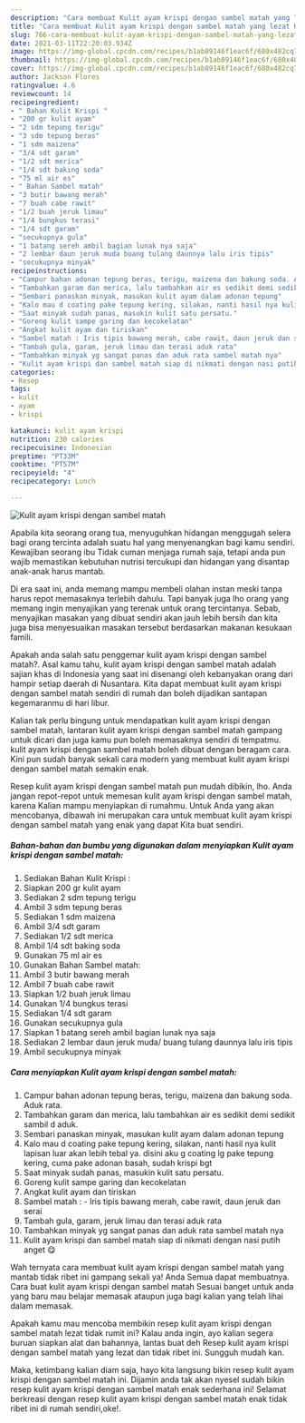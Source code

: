 ```yaml
---
description: "Cara membuat Kulit ayam krispi dengan sambel matah yang lezat Untuk Jualan"
title: "Cara membuat Kulit ayam krispi dengan sambel matah yang lezat Untuk Jualan"
slug: 766-cara-membuat-kulit-ayam-krispi-dengan-sambel-matah-yang-lezat-untuk-jualan
date: 2021-03-11T22:20:03.934Z
image: https://img-global.cpcdn.com/recipes/b1ab89146f1eac6f/680x482cq70/kulit-ayam-krispi-dengan-sambel-matah-foto-resep-utama.jpg
thumbnail: https://img-global.cpcdn.com/recipes/b1ab89146f1eac6f/680x482cq70/kulit-ayam-krispi-dengan-sambel-matah-foto-resep-utama.jpg
cover: https://img-global.cpcdn.com/recipes/b1ab89146f1eac6f/680x482cq70/kulit-ayam-krispi-dengan-sambel-matah-foto-resep-utama.jpg
author: Jackson Flores
ratingvalue: 4.6
reviewcount: 14
recipeingredient:
- " Bahan Kulit Krispi "
- "200 gr kulit ayam"
- "2 sdm tepung terigu"
- "3 sdm tepung beras"
- "1 sdm maizena"
- "3/4 sdt garam"
- "1/2 sdt merica"
- "1/4 sdt baking soda"
- "75 ml air es"
- " Bahan Sambel matah"
- "3 butir bawang merah"
- "7 buah cabe rawit"
- "1/2 buah jeruk limau"
- "1/4 bungkus terasi"
- "1/4 sdt garam"
- "secukupnya gula"
- "1 batang sereh ambil bagian lunak nya saja"
- "2 lembar daun jeruk muda buang tulang daunnya lalu iris tipis"
- "secukupnya minyak"
recipeinstructions:
- "Campur bahan adonan tepung beras, terigu, maizena dan bakung soda. Aduk rata."
- "Tambahkan garam dan merica, lalu tambahkan air es sedikit demi sedikit sambil d aduk."
- "Sembari panaskan minyak, masukan kulit ayam dalam adonan tepung"
- "Kalo mau d coating pake tepung kering, silakan, nanti hasil nya kulit lapisan luar akan lebih tebal ya. disini aku g coating lg pake tepung kering, cuma pake adonan basah, sudah krispi bgt"
- "Saat minyak sudah panas, masukin kulit satu persatu."
- "Goreng kulit sampe garing dan kecokelatan"
- "Angkat kulit ayam dan tiriskan"
- "Sambel matah : Iris tipis bawang merah, cabe rawit, daun jeruk dan serai"
- "Tambah gula, garam, jeruk limau dan terasi aduk rata"
- "Tambahkan minyak yg sangat panas dan aduk rata sambel matah nya"
- "Kulit ayam krispi dan sambel matah siap di nikmati dengan nasi putih anget 😋"
categories:
- Resep
tags:
- kulit
- ayam
- krispi

katakunci: kulit ayam krispi 
nutrition: 230 calories
recipecuisine: Indonesian
preptime: "PT33M"
cooktime: "PT57M"
recipeyield: "4"
recipecategory: Lunch

---
```



![Kulit ayam krispi dengan sambel matah](https://img-global.cpcdn.com/recipes/b1ab89146f1eac6f/680x482cq70/kulit-ayam-krispi-dengan-sambel-matah-foto-resep-utama.jpg)

Apabila kita seorang orang tua, menyuguhkan hidangan menggugah selera bagi orang tercinta adalah suatu hal yang menyenangkan bagi kamu sendiri. Kewajiban seorang ibu Tidak cuman menjaga rumah saja, tetapi anda pun wajib memastikan kebutuhan nutrisi tercukupi dan hidangan yang disantap anak-anak harus mantab.

Di era  saat ini, anda memang mampu membeli olahan instan meski tanpa harus repot memasaknya terlebih dahulu. Tapi banyak juga lho orang yang memang ingin menyajikan yang terenak untuk orang tercintanya. Sebab, menyajikan masakan yang dibuat sendiri akan jauh lebih bersih dan kita juga bisa menyesuaikan masakan tersebut berdasarkan makanan kesukaan famili. 



Apakah anda salah satu penggemar kulit ayam krispi dengan sambel matah?. Asal kamu tahu, kulit ayam krispi dengan sambel matah adalah sajian khas di Indonesia yang saat ini disenangi oleh kebanyakan orang dari hampir setiap daerah di Nusantara. Kita dapat membuat kulit ayam krispi dengan sambel matah sendiri di rumah dan boleh dijadikan santapan kegemaranmu di hari libur.

Kalian tak perlu bingung untuk mendapatkan kulit ayam krispi dengan sambel matah, lantaran kulit ayam krispi dengan sambel matah gampang untuk dicari dan juga kamu pun boleh memasaknya sendiri di tempatmu. kulit ayam krispi dengan sambel matah boleh dibuat dengan beragam cara. Kini pun sudah banyak sekali cara modern yang membuat kulit ayam krispi dengan sambel matah semakin enak.

Resep kulit ayam krispi dengan sambel matah pun mudah dibikin, lho. Anda jangan repot-repot untuk memesan kulit ayam krispi dengan sambel matah, karena Kalian mampu menyiapkan di rumahmu. Untuk Anda yang akan mencobanya, dibawah ini merupakan cara untuk membuat kulit ayam krispi dengan sambel matah yang enak yang dapat Kita buat sendiri.

<!--inarticleads1-->

##### Bahan-bahan dan bumbu yang digunakan dalam menyiapkan Kulit ayam krispi dengan sambel matah:

1. Sediakan  Bahan Kulit Krispi :
1. Siapkan 200 gr kulit ayam
1. Sediakan 2 sdm tepung terigu
1. Ambil 3 sdm tepung beras
1. Sediakan 1 sdm maizena
1. Ambil 3/4 sdt garam
1. Sediakan 1/2 sdt merica
1. Ambil 1/4 sdt baking soda
1. Gunakan 75 ml air es
1. Gunakan  Bahan Sambel matah:
1. Ambil 3 butir bawang merah
1. Ambil 7 buah cabe rawit
1. Siapkan 1/2 buah jeruk limau
1. Gunakan 1/4 bungkus terasi
1. Sediakan 1/4 sdt garam
1. Gunakan secukupnya gula
1. Siapkan 1 batang sereh ambil bagian lunak nya saja
1. Sediakan 2 lembar daun jeruk muda/ buang tulang daunnya lalu iris tipis
1. Ambil secukupnya minyak




<!--inarticleads2-->

##### Cara menyiapkan Kulit ayam krispi dengan sambel matah:

1. Campur bahan adonan tepung beras, terigu, maizena dan bakung soda. Aduk rata.
1. Tambahkan garam dan merica, lalu tambahkan air es sedikit demi sedikit sambil d aduk.
1. Sembari panaskan minyak, masukan kulit ayam dalam adonan tepung
1. Kalo mau d coating pake tepung kering, silakan, nanti hasil nya kulit lapisan luar akan lebih tebal ya. disini aku g coating lg pake tepung kering, cuma pake adonan basah, sudah krispi bgt
1. Saat minyak sudah panas, masukin kulit satu persatu.
1. Goreng kulit sampe garing dan kecokelatan
1. Angkat kulit ayam dan tiriskan
1. Sambel matah : - Iris tipis bawang merah, cabe rawit, daun jeruk dan serai
1. Tambah gula, garam, jeruk limau dan terasi aduk rata
1. Tambahkan minyak yg sangat panas dan aduk rata sambel matah nya
1. Kulit ayam krispi dan sambel matah siap di nikmati dengan nasi putih anget 😋




Wah ternyata cara membuat kulit ayam krispi dengan sambel matah yang mantab tidak ribet ini gampang sekali ya! Anda Semua dapat membuatnya. Cara buat kulit ayam krispi dengan sambel matah Sesuai banget untuk anda yang baru mau belajar memasak ataupun juga bagi kalian yang telah lihai dalam memasak.

Apakah kamu mau mencoba membikin resep kulit ayam krispi dengan sambel matah lezat tidak rumit ini? Kalau anda ingin, ayo kalian segera buruan siapkan alat dan bahannya, lantas buat deh Resep kulit ayam krispi dengan sambel matah yang lezat dan tidak ribet ini. Sungguh mudah kan. 

Maka, ketimbang kalian diam saja, hayo kita langsung bikin resep kulit ayam krispi dengan sambel matah ini. Dijamin anda tak akan nyesel sudah bikin resep kulit ayam krispi dengan sambel matah enak sederhana ini! Selamat berkreasi dengan resep kulit ayam krispi dengan sambel matah enak tidak ribet ini di rumah sendiri,oke!.

